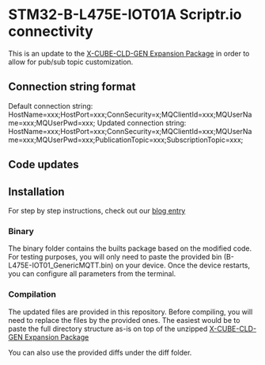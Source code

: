 # STM32-B-L475E-IOT01A Scriptr.io connectivity
This is an update to the [X-CUBE-CLD-GEN Expansion Package](https://www.st.com/en/embedded-software/x-cube-cld-gen.html) in order to allow for pub/sub topic customization.

## Connection string format
Default connection string: HostName=xxx;HostPort=xxx;ConnSecurity=x;MQClientId=xxx;MQUserName=xxx;MQUserPwd=xxx;
Updated connection string: HostName=xxx;HostPort=xxx;ConnSecurity=x;MQClientId=xxx;MQUserName=xxx;MQUserPwd=xxx;PublicationTopic=xxx;SubscriptionTopic=xxx;

## Code updates


## Installation
For step by step instructions, check out our [blog entry](https://blog.scriptr.io/[missing-blog-entry])

### Binary
The binary folder contains the builts package based on the modified code.
For testing purposes, you will only need to paste the provided bin (B-L475E-IOT01_GenericMQTT.bin) on your device.
Once the device restarts, you can configure all parameters from the terminal.

### Compilation 
The updated files are provided in this repository. 
Before compiling, you will need to replace the files by the provided ones. The easiest would be to paste the full directory structure as-is on top of the unzipped [X-CUBE-CLD-GEN Expansion Package](https://www.st.com/en/embedded-software/x-cube-cld-gen.html)

You can also use the provided diffs under the diff folder.








